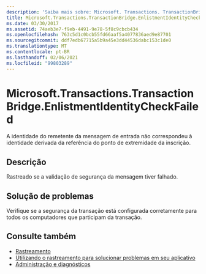 ```yaml
---
description: 'Saiba mais sobre: Microsoft. Transactions. TransactionBridge. EnlistmentIdentityCheckFailed'
title: Microsoft.Transactions.TransactionBridge.EnlistmentIdentityCheckFailed
ms.date: 03/30/2017
ms.assetid: 74aeb3e7-f9eb-4491-9e78-5f8c9cbcb434
ms.openlocfilehash: 763c5d1c0bcb55fd66aaf5a4077836aed9e87701
ms.sourcegitcommit: ddf7edb67715a5b9a45e3dd44536dabc153c1de0
ms.translationtype: MT
ms.contentlocale: pt-BR
ms.lasthandoff: 02/06/2021
ms.locfileid: "99803289"
---
```

# <a name="microsofttransactionstransactionbridgeenlistmentidentitycheckfailed"></a>Microsoft.Transactions.TransactionBridge.EnlistmentIdentityCheckFailed

A identidade do remetente da mensagem de entrada não correspondeu à identidade derivada da referência do ponto de extremidade da inscrição.  
  
## <a name="description"></a>Descrição  

 Rastreado se a validação de segurança da mensagem tiver falhado.  
  
## <a name="troubleshooting"></a>Solução de problemas  

 Verifique se a segurança da transação está configurada corretamente para todos os computadores que participam da transação.  
  
## <a name="see-also"></a>Consulte também

- [Rastreamento](index.md)
- [Utilizando o rastreamento para solucionar problemas em seu aplicativo](using-tracing-to-troubleshoot-your-application.md)
- [Administração e diagnósticos](../index.md)
